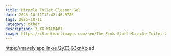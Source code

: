 ```yaml
---
title: Miracle Toilet Cleaner Gel
date: 2025-10-11T12:42:46.978Z
tags: 2025-10-11
Category: other
description: 3.XX WALMART
image: https://i5.walmartimages.com/seo/The-Pink-Stuff-Miracle-Toilet-Cleaner-Gel-Bathroom-Cleaner-25-4-fl-oz-Bottle_4edfefc2-492b-43f3-8274-3a86944b56e4.5119d5fc0123108f3a3e50fb0de90df5.jpeg?odnHeight=2000&odnWidth=2000&odnBg=FFFFFF
---
```

https://mavely.app.link/e/2yZ3jG3xnXb    ad